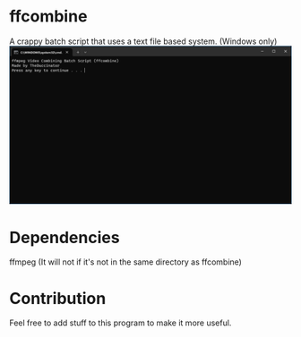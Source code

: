 # ffcombine
A crappy batch script that uses a text file based system. (Windows only)
![Alt text](/screenshot.png?raw=true "Screenshot of ffcombine")

# Dependencies
ffmpeg (It will not if it's not in the same directory as ffcombine)

#  Contribution
Feel free to add stuff to this program to make it more useful.
